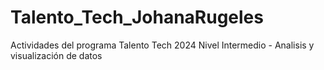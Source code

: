# Talento_Tech_JohanaRugeles
Actividades del programa Talento Tech 2024
Nivel Intermedio - Analisis y visualización de datos
